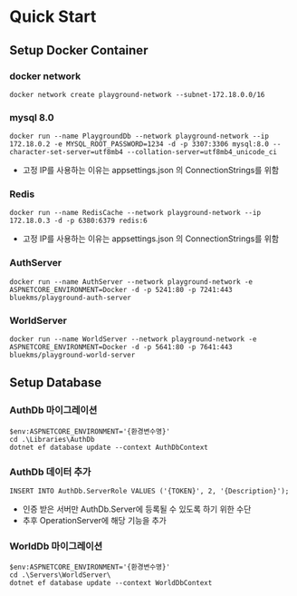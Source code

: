 # Quick Start

## Setup Docker Container

### docker network
```
docker network create playground-network --subnet-172.18.0.0/16
```

### mysql 8.0
```
docker run --name PlaygroundDb --network playground-network --ip 172.18.0.2 -e MYSQL_ROOT_PASSWORD=1234 -d -p 3307:3306 mysql:8.0 --character-set-server=utf8mb4 --collation-server=utf8mb4_unicode_ci
```
* 고정 IP를 사용하는 이유는 appsettings.json 의 ConnectionStrings를 위함


### Redis
```
docker run --name RedisCache --network playground-network --ip 172.18.0.3 -d -p 6380:6379 redis:6
```
* 고정 IP를 사용하는 이유는 appsettings.json 의 ConnectionStrings를 위함


### AuthServer
```
docker run --name AuthServer --network playground-network -e ASPNETCORE_ENVIRONMENT=Docker -d -p 5241:80 -p 7241:443 bluekms/playground-auth-server
```

### WorldServer
```
docker run --name WorldServer --network playground-network -e ASPNETCORE_ENVIRONMENT=Docker -d -p 5641:80 -p 7641:443 bluekms/playground-world-server
```

## Setup Database

### AuthDb 마이그레이션
```
$env:ASPNETCORE_ENVIRONMENT='{환경변수명}'
cd .\Libraries\AuthDb
dotnet ef database update --context AuthDbContext
```


### AuthDb 데이터 추가
```
INSERT INTO AuthDb.ServerRole VALUES ('{TOKEN}', 2, '{Description}');
```
* 인증 받은 서버만 AuthDb.Server에 등록될 수 있도록 하기 위한 수단
* 추후 OperationServer에 해당 기능을 추가


### WorldDb 마이그레이션
```
$env:ASPNETCORE_ENVIRONMENT='{환경변수명}'
cd .\Servers\WorldServer\
dotnet ef database update --context WorldDbContext
```
